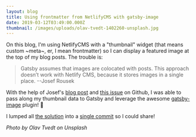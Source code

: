 ```yaml
---
layout: blog
title: Using frontmatter from NetlifyCMS with gatsby-image
date: 2019-03-12T03:49:00.000Z
thumbnail: /images/uploads/olav-tvedt-1402260-unsplash.jpg
---
```

On this blog, I'm using NetlifyCMS with a "thumbnail" widget (that means custom \~meta\~, er, I mean frontmatter) so I can display a featured image at the top of my blog posts. The trouble is:

> Gatsby assumes that images are colocated with posts. This approach doesn’t work with Netlify CMS, because it stores images in a single place. --Josef Rousek

With the help of Josef's [blog post](https://blog.rousek.name/2018/08/10/cool-image-loading-with-gatsbyjs-v2-and-netlify-cms-v2/) and [this issue](https://github.com/gatsbyjs/gatsby/issues/5990) on Github, I was able to pass along my thumbnail data to Gatsby and leverage the awesome [gatsby-image](https://github.com/gatsbyjs/gatsby/tree/master/packages/gatsby-image) plugin! 🙌

I lumped all [the solution](https://github.com/gregrickaby/gregrickaby.dev/tree/4686655477e192ea85a8719db51c5d17f9088c31) into a [single commit](https://github.com/gregrickaby/gregrickaby.dev/commit/4686655477e192ea85a8719db51c5d17f9088c31) so I could share!

_Photo by Olav Tvedt on Unsplash_

